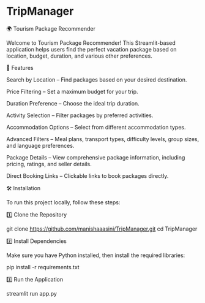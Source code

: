 # TripManager

🌍 Tourism Package Recommender

Welcome to Tourism Package Recommender! This Streamlit-based application helps users find the perfect vacation package based on location, budget, duration, and various other preferences.

🚀 Features

Search by Location – Find packages based on your desired destination.

Price Filtering – Set a maximum budget for your trip.

Duration Preference – Choose the ideal trip duration.

Activity Selection – Filter packages by preferred activities.

Accommodation Options – Select from different accommodation types.

Advanced Filters – Meal plans, transport types, difficulty levels, group sizes, and language preferences.

Package Details – View comprehensive package information, including pricing, ratings, and seller details.

Direct Booking Links – Clickable links to book packages directly.

🛠️ Installation

To run this project locally, follow these steps:

1️⃣ Clone the Repository

git clone https://github.com/manishaaasini/TripManager.git
cd TripManager

2️⃣ Install Dependencies

Make sure you have Python installed, then install the required libraries:

pip install -r requirements.txt

3️⃣ Run the Application

streamlit run app.py
